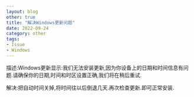 ```yaml
---
layout: blog
other: true
title: "解决Windows更新问题"
date: 2022-09-24
category: other
tags: 
- Issue
- Windows
---
```




描述:Windows更新显示:我们无法安装更新,因为你设备上的日期和时间信息有问题.请确保你的日期,时间和时区设置正确,我们将在稍后重试.

解决:把自动时间关掉,将时间往以后倒退几天.再次检查更新.即可正常安装.